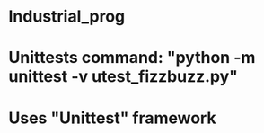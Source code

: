 # Industrial_prog
# Unittests command: "python -m unittest -v utest_fizzbuzz.py"
# Uses "Unittest" framework
